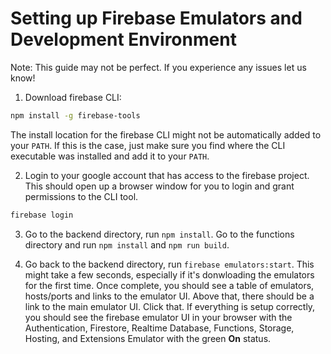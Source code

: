 # Setting up Firebase Emulators and Development Environment

Note: This guide may not be perfect. If you experience any issues let us know!

1. Download firebase CLI:

```bash
npm install -g firebase-tools
```

The install location for the firebase CLI might not be automatically added to your
`PATH`. If this is the case, just make sure you find where the CLI executable was
installed and add it to your `PATH`.

2. Login to your google account that has access to the firebase project.
   This should open up a browser window for you to login and grant permissions
   to the CLI tool.

```bash
firebase login
```

3. Go to the backend directory, run `npm install`. Go to the functions directory
   and run `npm install` and `npm run build`.

4. Go back to the backend directory, run `firebase emulators:start`. This might take
   a few seconds, especially if it's donwloading the emulators for the first time.
   Once complete, you should see a table of emulators, hosts/ports and links to the
   emulator UI. Above that, there should be a link to the main emulator UI. Click that.
   If everything is setup correctly, you should see the firebase emulator UI in your
   browser with the Authentication, Firestore, Realtime Database, Functions, Storage,
   Hosting, and Extensions Emulator with the green **On** status.
